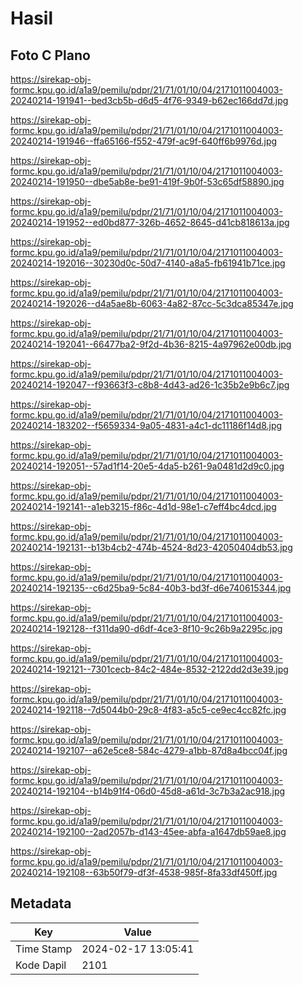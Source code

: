 # Hasil

## Foto C Plano

https://sirekap-obj-formc.kpu.go.id/a1a9/pemilu/pdpr/21/71/01/10/04/2171011004003-20240214-191941--bed3cb5b-d6d5-4f76-9349-b62ec166dd7d.jpg

https://sirekap-obj-formc.kpu.go.id/a1a9/pemilu/pdpr/21/71/01/10/04/2171011004003-20240214-191946--ffa65166-f552-479f-ac9f-640ff6b9976d.jpg

https://sirekap-obj-formc.kpu.go.id/a1a9/pemilu/pdpr/21/71/01/10/04/2171011004003-20240214-191950--dbe5ab8e-be91-419f-9b0f-53c65df58890.jpg

https://sirekap-obj-formc.kpu.go.id/a1a9/pemilu/pdpr/21/71/01/10/04/2171011004003-20240214-191952--ed0bd877-326b-4652-8645-d41cb818613a.jpg

https://sirekap-obj-formc.kpu.go.id/a1a9/pemilu/pdpr/21/71/01/10/04/2171011004003-20240214-192016--30230d0c-50d7-4140-a8a5-fb61941b71ce.jpg

https://sirekap-obj-formc.kpu.go.id/a1a9/pemilu/pdpr/21/71/01/10/04/2171011004003-20240214-192026--d4a5ae8b-6063-4a82-87cc-5c3dca85347e.jpg

https://sirekap-obj-formc.kpu.go.id/a1a9/pemilu/pdpr/21/71/01/10/04/2171011004003-20240214-192041--66477ba2-9f2d-4b36-8215-4a97962e00db.jpg

https://sirekap-obj-formc.kpu.go.id/a1a9/pemilu/pdpr/21/71/01/10/04/2171011004003-20240214-192047--f93663f3-c8b8-4d43-ad26-1c35b2e9b6c7.jpg

https://sirekap-obj-formc.kpu.go.id/a1a9/pemilu/pdpr/21/71/01/10/04/2171011004003-20240214-183202--f5659334-9a05-4831-a4c1-dc11186f14d8.jpg

https://sirekap-obj-formc.kpu.go.id/a1a9/pemilu/pdpr/21/71/01/10/04/2171011004003-20240214-192051--57ad1f14-20e5-4da5-b261-9a0481d2d9c0.jpg

https://sirekap-obj-formc.kpu.go.id/a1a9/pemilu/pdpr/21/71/01/10/04/2171011004003-20240214-192141--a1eb3215-f86c-4d1d-98e1-c7eff4bc4dcd.jpg

https://sirekap-obj-formc.kpu.go.id/a1a9/pemilu/pdpr/21/71/01/10/04/2171011004003-20240214-192131--b13b4cb2-474b-4524-8d23-42050404db53.jpg

https://sirekap-obj-formc.kpu.go.id/a1a9/pemilu/pdpr/21/71/01/10/04/2171011004003-20240214-192135--c6d25ba9-5c84-40b3-bd3f-d6e740615344.jpg

https://sirekap-obj-formc.kpu.go.id/a1a9/pemilu/pdpr/21/71/01/10/04/2171011004003-20240214-192128--f311da90-d6df-4ce3-8f10-9c26b9a2295c.jpg

https://sirekap-obj-formc.kpu.go.id/a1a9/pemilu/pdpr/21/71/01/10/04/2171011004003-20240214-192121--7301cecb-84c2-484e-8532-2122dd2d3e39.jpg

https://sirekap-obj-formc.kpu.go.id/a1a9/pemilu/pdpr/21/71/01/10/04/2171011004003-20240214-192118--7d5044b0-29c8-4f83-a5c5-ce9ec4cc82fc.jpg

https://sirekap-obj-formc.kpu.go.id/a1a9/pemilu/pdpr/21/71/01/10/04/2171011004003-20240214-192107--a62e5ce8-584c-4279-a1bb-87d8a4bcc04f.jpg

https://sirekap-obj-formc.kpu.go.id/a1a9/pemilu/pdpr/21/71/01/10/04/2171011004003-20240214-192104--b14b91f4-06d0-45d8-a61d-3c7b3a2ac918.jpg

https://sirekap-obj-formc.kpu.go.id/a1a9/pemilu/pdpr/21/71/01/10/04/2171011004003-20240214-192100--2ad2057b-d143-45ee-abfa-a1647db59ae8.jpg

https://sirekap-obj-formc.kpu.go.id/a1a9/pemilu/pdpr/21/71/01/10/04/2171011004003-20240214-192108--63b50f79-df3f-4538-985f-8fa33df450ff.jpg


## Metadata

| Key        | Value               |
| ---------- | ------------------- |
| Time Stamp | 2024-02-17 13:05:41 |
| Kode Dapil | 2101                |



